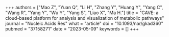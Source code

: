 +++
authors = ["Mao Z", "Yuan Q", "Li H", "Zhang Y", "Huang Y", "Yang C", "Wang R", "Yang Y", "Wu Y", "Yang S", "Liao X", "Ma H."]
title = "CAVE: a cloud-based platform for analysis and visualization of metabolic pathways"
journal = "Nucleic Acids Res"
what = "article"
doi = "10.1093/nar/gkad360"
pubmed = "37158271"
date = "2023-05-09"
keywords = []
+++

